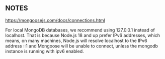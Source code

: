 ## NOTES

https://mongoosejs.com/docs/connections.html

For local MongoDB databases, we recommend using 127.0.0.1 instead of localhost. That is because Node.js 18 and up prefer IPv6 addresses, which means, on many machines, Node.js will resolve localhost to the IPv6 address ::1 and Mongoose will be unable to connect, unless the mongodb instance is running with ipv6 enabled.